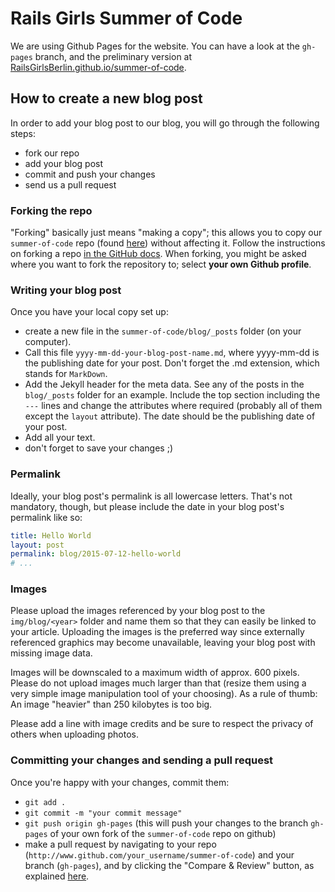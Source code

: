 # Rails Girls Summer of Code

We are using Github Pages for the website. You can have a look at the `gh-pages` branch, and the preliminary version at [RailsGirlsBerlin.github.io/summer-of-code](http://railsgirlsberlin.github.io/summer-of-code/).

## How to create a new blog post

In order to add your blog post to our blog, you will go through the following steps:  

- fork our repo
- add your blog post  
- commit and push your changes  
- send us a pull request

### Forking the repo  

"Forking" basically just means "making a copy"; this allows you to copy our `summer-of-code` repo (found [here](https://github.com/rails-girls-summer-of-code/summer-of-code)) without affecting it. Follow the instructions on forking a repo [in the GitHub docs](https://help.github.com/articles/fork-a-repo/). When forking, you might be asked where you want to fork the repository to; select **your own Github profile**.  

### Writing your blog post

Once you have your local copy set up:  

- create a new file in the `summer-of-code/blog/_posts` folder (on your computer). 
- Call this file `yyyy-mm-dd-your-blog-post-name.md`, where yyyy-mm-dd is the publishing date for your post. Don't forget the .md extension, which stands for `MarkDown`.
- Add the Jekyll header for the meta data. See any of the posts in the `blog/_posts` folder for an example. Include the top section including the `---` lines and change the attributes where required (probably all of them except the `layout` attribute). The date should be the publishing date of your post.
- Add all your text.
- don't forget to save your changes ;)

### Permalink

Ideally, your blog post's permalink is all lowercase letters. That's not mandatory, though, but please include the date in your blog post's permalink like so:

```yaml
title: Hello World
layout: post
permalink: blog/2015-07-12-hello-world
# ...
```

### Images

Please upload the images referenced by your blog post to the `img/blog/<year>`
folder and name them so that they can easily be linked to your article.
Uploading the images is the preferred way since externally referenced graphics
may become unavailable, leaving your blog post with missing image data.

Images will be downscaled to a maximum width of approx. 600 pixels. Please do
not upload images much larger than that (resize them using a very simple image
manipulation tool of your choosing). As a rule of thumb: An image "heavier"
than 250 kilobytes is too big.

Please add a line with image credits and be sure to respect the privacy of others
when uploading photos.

### Committing your changes and sending a pull request 

Once you're happy with your changes, commit them:

- `git add .`
- `git commit -m "your commit message"`
- `git push origin gh-pages` (this will push your changes to the branch `gh-pages` of your own fork of the `summer-of-code` repo on github)
- make a pull request by navigating to your repo (`http://www.github.com/your_username/summer-of-code`) and your branch (`gh-pages`), and by clicking the "Compare & Review" button, as explained [here](https://help.github.com/articles/using-pull-requests/).
